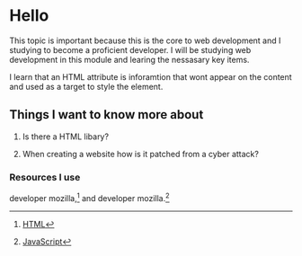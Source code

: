 # Hello

This topic is important because this is the core to web development and I studying to become a proficient developer. I will be studying web development in this module and learing the nessasary key items.

I learn that an HTML attribute is inforamtion that wont appear on the content and used as a target to style the element.

## Things I want to know more about

1. Is there a HTML libary?

2. When creating a website how is it patched from a cyber attack?

### Resources I use

developer mozilla,[^1] and developer mozilla.[^note]

[^1]: [HTML](https://developer.mozilla.org/en-US/docs/Learn/HTML/Introduction_to_HTML/Getting_started)
[^note]: [JavaScript](https://developer.mozilla.org/en-US/docs/Learn/JavaScript/First_steps/What_is_JavaScript)
